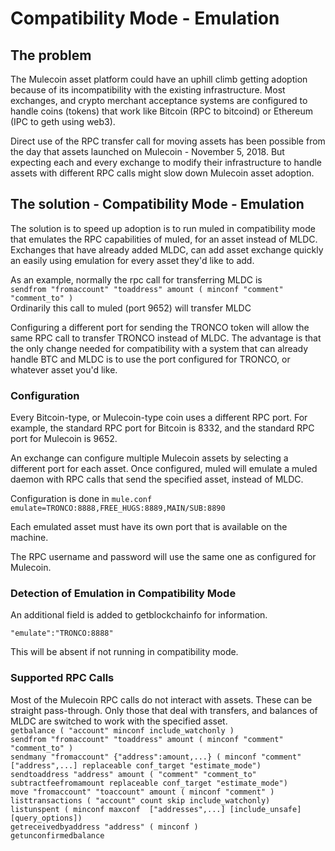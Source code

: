 # Compatibility Mode - Emulation

## The problem
The Mulecoin asset platform could have an uphill climb getting adoption because of its incompatibility with the existing infrastructure.  Most exchanges, and crypto merchant acceptance systems are configured to handle coins (tokens) that work like Bitcoin (RPC to bitcoind) or Ethereum (IPC to geth using web3).

Direct use of the RPC transfer call for moving assets has been possible from the day that assets launched on Mulecoin - November 5, 2018.  But expecting each and every exchange to modify their infrastructure to handle assets with different RPC calls might slow down Mulecoin asset adoption.

## The solution - Compatibility Mode - Emulation
The solution is to speed up adoption is to run muled in compatibility mode that emulates the RPC capabilities of muled, for an asset instead of MLDC.  Exchanges that have already added MLDC, can add asset exchange quickly an easily using emulation for every asset they'd like to add.

As an example, normally the rpc call for transferring MLDC is   
```sendfrom "fromaccount" "toaddress" amount ( minconf "comment" "comment_to" )```   
Ordinarily this call to muled (port 9652) will transfer MLDC

Configuring a different port for sending the TRONCO token will allow the same RPC call to transfer TRONCO instead of MLDC.  The advantage is that the only change needed for compatibility with a system that can already handle BTC and MLDC is to use the port configured for TRONCO, or whatever asset you'd like.

### Configuration
Every Bitcoin-type, or Mulecoin-type coin uses a different RPC port.  For example, the standard RPC port for Bitcoin is 8332, and the standard RPC port for Mulecoin is 9652.

An exchange can configure multiple Mulecoin assets by selecting a different port for each asset.  Once configured, muled will emulate a muled daemon with RPC calls that send the specified asset, instead of MLDC.

Configuration is done in ```mule.conf```  
```emulate=TRONCO:8888,FREE_HUGS:8889,MAIN/SUB:8890```

Each emulated asset must have its own port that is available on the machine.

The RPC username and password will use the same one as configured for Mulecoin.

### Detection of Emulation in Compatibility Mode
An additional field is added to getblockchainfo for information. 

```"emulate":"TRONCO:8888"```

This will be absent if not running in compatibility mode.

### Supported RPC Calls

Most of the Mulecoin RPC calls do not interact with assets.  These can be straight pass-through.  Only those that deal with transfers, and balances of MLDC are switched to work with the specified asset.  
```getbalance ( "account" minconf include_watchonly )```  
```sendfrom "fromaccount" "toaddress" amount ( minconf "comment" "comment_to" )```    
```sendmany "fromaccount" {"address":amount,...} ( minconf "comment" ["address",...] replaceable conf_target "estimate_mode")```  
```sendtoaddress "address" amount ( "comment" "comment_to" subtractfeefromamount replaceable conf_target "estimate_mode")```  
```move "fromaccount" "toaccount" amount ( minconf "comment" )```  
```listtransactions ( "account" count skip include_watchonly)```  
```listunspent ( minconf maxconf  ["addresses",...] [include_unsafe] [query_options])```  
```getreceivedbyaddress "address" ( minconf )```  
```getunconfirmedbalance```  


